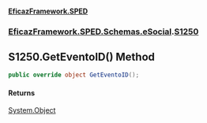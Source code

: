 #### [EficazFramework.SPED](EficazFrameworkSPED.md 'EficazFramework SPED')
### [EficazFramework.SPED.Schemas.eSocial](EficazFramework.SPED.Schemas.eSocial.md 'EficazFramework.SPED.Schemas.eSocial').[S1250](EficazFramework.SPED.Schemas.eSocial/S1250.md 'EficazFramework.SPED.Schemas.eSocial.S1250')

## S1250.GetEventoID() Method

```csharp
public override object GetEventoID();
```

#### Returns
[System.Object](https://docs.microsoft.com/en-us/dotnet/api/System.Object 'System.Object')